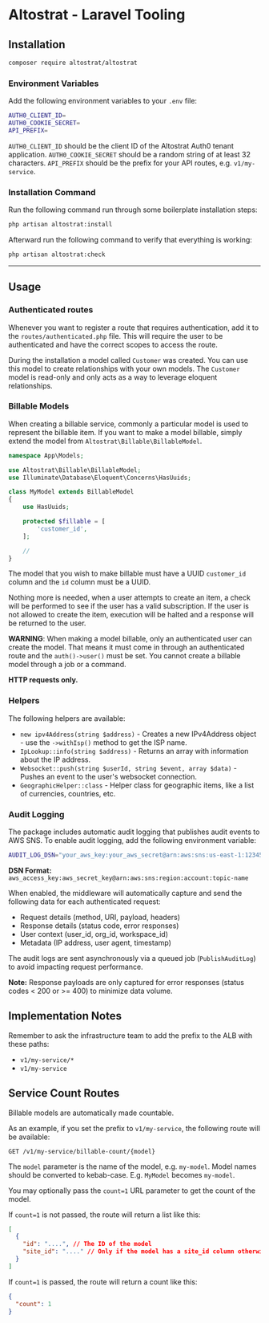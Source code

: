 # Altostrat - Laravel Tooling

## Installation

```bash
composer require altostrat/altostrat
```

### Environment Variables

Add the following environment variables to your `.env` file:

```bash
AUTH0_CLIENT_ID=
AUTH0_COOKIE_SECRET=
API_PREFIX=
```

`AUTH0_CLIENT_ID` should be the client ID of the Altostrat Auth0 tenant application.
`AUTH0_COOKIE_SECRET` should be a random string of at least 32 characters.
`API_PREFIX` should be the prefix for your API routes, e.g. `v1/my-service`.

### Installation Command

Run the following command run through some boilerplate installation steps:

```bash
php artisan altostrat:install
```

Afterward run the following command to verify that everything is working:

```bash
php artisan altostrat:check
```

---

## Usage

### Authenticated routes

Whenever you want to register a route that requires authentication, add it to the `routes/authenticated.php` file.
This will require the user to be authenticated and have the correct scopes to access the route.

During the installation a model called `Customer` was created. You can use this model to create relationships with your own models.
The `Customer` model is read-only and only acts as a way to leverage eloquent relationships.

### Billable Models

When creating a billable service, commonly a particular model is used to represent the billable item. If you want to make a model billable, simply extend the model from `Altostrat\Billable\BillableModel`.

```php
namespace App\Models;

use Altostrat\Billable\BillableModel;
use Illuminate\Database\Eloquent\Concerns\HasUuids;

class MyModel extends BillableModel
{
    use HasUuids;

    protected $fillable = [
        'customer_id',
    ];

    //
}
```

The model that you wish to make billable must have a UUID `customer_id` column and the `id` column must be a UUID.

Nothing more is needed, when a user attempts to create an item, a check will be performed to see if the user has a valid subscription.
If the user is not allowed to create the item, execution will be halted and a response will be returned to the user.

**WARNING**: When making a model billable, only an authenticated user can create the model.
That means it must come in through an authenticated route and the `auth()->user()` must be set.
You cannot create a billable model through a job or a command.

**HTTP requests only.**

### Helpers

The following helpers are available:

- `new ipv4Address(string $address)` - Creates a new IPv4Address object - use the `->withIsp()` method to get the ISP name.
- `IpLookup::info(string $address)` - Returns an array with information about the IP address.
- `Websocket::push(string $userId, string $event, array $data)` - Pushes an event to the user's websocket connection.
- `GeographicHelper::class` - Helper class for geographic items, like a list of currencies, countries, etc.

### Audit Logging

The package includes automatic audit logging that publishes audit events to AWS SNS. To enable audit logging, add the following environment variable:

```bash
AUDIT_LOG_DSN="your_aws_key:your_aws_secret@arn:aws:sns:us-east-1:123456789012:your-audit-log-topic"
```

**DSN Format:** `aws_access_key:aws_secret_key@arn:aws:sns:region:account:topic-name`

When enabled, the middleware will automatically capture and send the following data for each authenticated request:

- Request details (method, URI, payload, headers)
- Response details (status code, error responses)
- User context (user_id, org_id, workspace_id)
- Metadata (IP address, user agent, timestamp)

The audit logs are sent asynchronously via a queued job (`PublishAuditLog`) to avoid impacting request performance.

**Note:** Response payloads are only captured for error responses (status codes < 200 or >= 400) to minimize data volume.

## Implementation Notes

Remember to ask the infrastructure team to add the prefix to the ALB with these paths:

- `v1/my-service/*`
- `v1/my-service`

## Service Count Routes

Billable models are automatically made countable.

As an example, if you set the prefix to `v1/my-service`, the following route will be available:

```
GET /v1/my-service/billable-count/{model}
```

The `model` parameter is the name of the model, e.g. `my-model`. Model names should be converted to kebab-case. E.g. `MyModel` becomes `my-model`.

You may optionally pass the `count=1` URL parameter to get the count of the model.

If `count=1` is not passed, the route will return a list like this:

```json
[
  {
    "id": "....", // The ID of the model
    "site_id": "...." // Only if the model has a site_id column otherwise this will be null
  }
]
```

If `count=1` is passed, the route will return a count like this:

```json
{
  "count": 1
}
```
